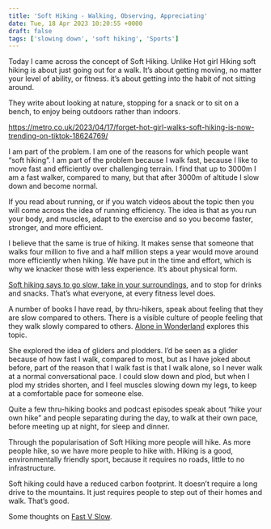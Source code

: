 ```yaml
---
title: 'Soft Hiking - Walking, Observing, Appreciating'
date: Tue, 18 Apr 2023 10:20:55 +0000
draft: false
tags: ['slowing down', 'soft hiking', 'Sports']
---
```


Today I came across the concept of Soft Hiking. Unlike Hot girl Hiking soft hiking is about just going out for a walk. It’s about getting moving, no matter your level of ability, or fitness. it’s about getting into the habit of not sitting around. 

They write about looking at nature, stopping for a snack or to sit on a bench, to enjoy being outdoors rather than indoors. 

https://metro.co.uk/2023/04/17/forget-hot-girl-walks-soft-hiking-is-now-trending-on-tiktok-18624769/

I am part of the problem. I am one of the reasons for which people want “soft hiking”. I am part of the problem because I walk fast, because I like to move fast and efficiently over challenging terrain. I find that up to 3000m I am a fast walker, compared to many, but that after 3000m of altitude I slow down and become normal. 

If you read about running, or if you watch videos about the topic then you will come across the idea of running efficiency. The idea is that as you run your body, and muscles, adapt to the exercise and so you become faster, stronger, and more efficient. 

I believe that the same is true of hiking. It makes sense that someone that walks four million to five and a half million steps a year would move around more efficiently when hiking. We have put in the time and effort, which is why we knacker those with less experience. It’s about physical form. 

[Soft hiking says to go slow, take in your surroundings](https://www.bustle.com/wellness/soft-hiking-tiktok), and to stop for drinks and snacks. That’s what everyone, at every fitness level does. 

A number of books I have read, by thru-hikers, speak about feeling that they are slow compared to others. There is a visible culture of people feeling that they walk slowly compared to others. [Alone in Wonderland](https://www.aloneinwonderland.com/) explores this topic. 

She explored the idea of gliders and plodders. I’d be seen as a glider because of how fast I walk, compared to most, but as I have joked about before, part of the reason that I walk fast is that I walk alone, so I never walk at a normal conversational pace. I could slow down and plod, but when I plod my strides shorten, and I feel muscles slowing down my legs, to keep at a comfortable pace for someone else. 

Quite a few thru-hiking books and podcast episodes speak about “hike your own hike” and people separating during the day, to walk at their own pace, before meeting up at night, for sleep and dinner. 

Through the popularisation of Soft Hiking more people will hike. As more people hike, so we have more people to hike with. Hiking is a good, environmentally friendly sport, because it requires no roads, little to no infrastructure. 

Soft hiking could have a reduced carbon footprint. It doesn’t require a long drive to the mountains. It just requires people to step out of their homes and walk. That’s good. 

Some thoughts on [Fast V Slow](https://www.aloneinwonderland.com/).